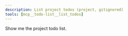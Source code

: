 ```yaml
---
description: List project todos (project, gitignored)
tools: [mcp__todo-list__list_todos]
---
```


Show me the project todo list.
